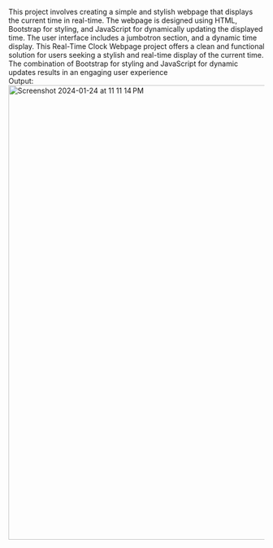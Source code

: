 This project involves creating a simple and stylish webpage that displays the current time in real-time. The webpage is designed using HTML, Bootstrap for styling, and JavaScript for dynamically updating the displayed time. The user interface includes a jumbotron section, and a dynamic time display.
This Real-Time Clock Webpage project offers a clean and functional solution for users seeking a stylish and real-time display of the current time. The combination of Bootstrap for styling and JavaScript for dynamic updates results in an engaging user experience <br>
Output:
<img width="893" alt="Screenshot 2024-01-24 at 11 11 14 PM" src="https://github.com/charanraj28/Clock/assets/97870117/4ec9eaa8-105a-4fd6-9ab2-3fc286a6ff75">
